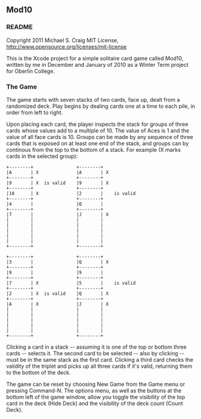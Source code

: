 ##  Mod10
### README

Copyright 2011 Michael S. Craig
MIT License, http://www.opensource.org/licenses/mit-license

This is the Xcode project for a simple solitaire card game called Mod10,
written by me in December and January of 2010 as a Winter Term project for
Oberlin College.

### The Game

The game starts with seven stacks of two cards, face up, dealt from a
randomized deck. Play begins by dealing cards one at a time to each pile, in
order from left to right.

Upon placing each card, the player inspects the stack for groups of three cards
whose values add to a multiple of 10. The value of Aces is 1 and the value of
all face cards is 10. Groups can be made by any sequence of three cards that is
exposed on at least one end of the stack, and groups can by continous from the
top to the bottom of a stack. For example (X marks cards in the selected
group):

    +--------+                +--------+
    |A       | X              |A       | X
    +--------+                +--------+
    |9       | X  is valid    |9       | X
    +--------+                +--------+
    |10      | X              |2       |    is valid
    +--------+                +--------+
    |4       |                |Q       |
    +--------+                +--------+
    |7       |                |J       | X
    |        |                |        |
    |        |                |        |
    |        |                |        |
    |        |                |        |
    |        |                |        |
    +--------+                +--------+

    +--------+                +--------+
    |3       |                |Q       | X
    +--------+                +--------+
    |9       |                |9       |
    +--------+                +--------+
    |7       | X              |5       |    is valid
    +--------+                +--------+
    |2       | X  is valid    |Q       | X
    +--------+                +--------+
    |A       | X              |J       | X
    |        |                |        |
    |        |                |        |
    |        |                |        |
    |        |                |        |
    |        |                |        |
    +--------+                +--------+

Clicking a card in a stack -- assuming it is one of the top or bottom three
cards -- selects it. The second card to be selected -- also by clicking -- must
be in the same stack as the first card. Clicking a third card checks the
validity of the triplet and picks up all three cards if it's valid, returning
them to the bottom of the deck.

The game can be reset by choosing New Game from the Game menu or pressing
Command-N. The options menu, as well as the buttons at the bottom left of the
game window, allow you toggle the visibility of the top card in the deck (Hide
Deck) and the visibility of the deck count (Count Deck).
